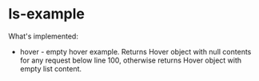 # ls-example

What's implemented:
* hover - empty hover example. Returns Hover object with null contents for any request below line 100, otherwise returns Hover object with empty list content.
